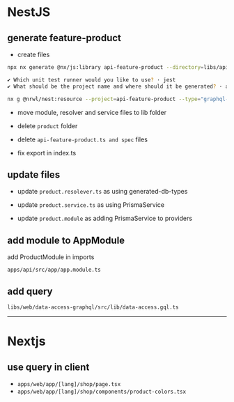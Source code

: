 # NestJS

## generate feature-product

* create files

```bash
npx nx generate @nx/js:library api-feature-product --directory=libs/api/feature-product --importPath=@libs/api/feature-product --tags=scope:api --bundler=swc

✔ Which unit test runner would you like to use? · jest
✔ What should be the project name and where should it be generated? · api-feature-product @ libs/api/feature-product

nx g @nrwl/nest:resource --project=api-feature-product --type="graphql-code-first" --crud --name product
```

* move module, resolver and service files to lib folder

* delete `product` folder

* delete `api-feature-product.ts and spec` files

* fix export in index.ts

## update files

* update `product.resolever.ts` as using generated-db-types

* update `product.service.ts` as using PrismaService

* update `product.module` as adding PrismaService to providers

## add module to AppModule

add ProductModule in imports

 `apps/api/src/app/app.module.ts`

## add query

 `libs/web/data-access-graphql/src/lib/data-access.gql.ts`

---

# Nextjs

## use query in client

* `apps/web/app/[lang]/shop/page.tsx`
* `apps/web/app/[lang]/shop/components/product-colors.tsx`
